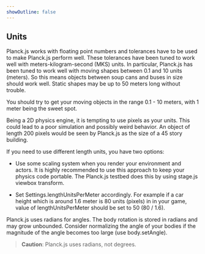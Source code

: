 ```yaml
---
showOutline: false
---
```


## Units
Planck.js works with floating point numbers and tolerances have to be used to make Planck.js perform well.
These tolerances have been tuned to work well with meters-kilogram-second (MKS) units.
In particular, Planck.js has been tuned to work well with moving shapes between 0.1 and 10 units (meters).
So this means objects between soup cans and buses in size should work well. Static shapes may be up to 50 meters long without trouble.

You should try to get your moving objects in the range 0.1 - 10 meters, with 1 meter being the sweet spot.

Being a 2D physics engine, it is tempting to use pixels as your units.
This could lead to a poor simulation and possibly weird behavior.
An object of length 200 pixels would be seen by Planck.js as the size of a 45 story building.

If you need to use different length units, you have two options:

- Use some scaling system when you render your environment and actors. It is highly recommended to use this approach to keep your physics code portable. The Planck.js testbed does this by using stage.js viewbox transform.

- Set Settings.lengthUnitsPerMeter accordingly. For example if a car height which is around 1.6 meter is 80 units (pixels) in in your game, value of lengthUnitsPerMeter should be set to 50 (80 / 1.6).

Planck.js uses radians for angles.
The body rotation is stored in radians and may grow unbounded.
Consider normalizing the angle of your bodies if the magnitude of the angle becomes too large (use body.setAngle).

> **Caution**:
> Planck.js uses radians, not degrees.
